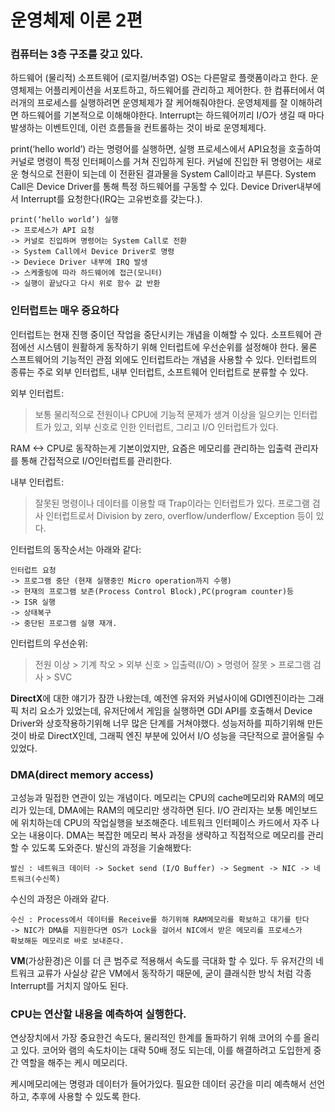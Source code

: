 # 운영체제 이론 2편

### 컴퓨터는 3층 구조를 갖고 있다.

하드웨어 (물리적) 소프트웨어 (로지컬/버추얼)
OS는 다른말로 플랫폼이라고 한다. 운영체제는 어플리케이션을 서포트하고, 하드웨어를 관리하고 제어한다.
한 컴퓨터에서 여러개의 프로세스를 실행하려면 운영체제가 잘 케어해줘야한다.
운영체제를 잘 이해하려면 하드웨어를 기본적으로 이해해야한다. Interrupt는 하드웨어끼리 I/O가 생길 때 마다 발생하는 이벤트인데, 이런 흐름들을 컨트롤하는 것이 바로 운영체제다.

print(‘hello world’) 라는 명령어를 실행하면, 실행 프로세스에서 API요청을 호출하여 커널로 명령이 특정 인터페이스를 거쳐 진입하게 된다. 커널에 진입한 뒤 명령어는 새로운 형식으로 전환이 되는데 이 전환된 결과물을 System Call이라고 부른다. System Call은 Device Driver를 통해 특정 하드웨어를 구동할 수 있다. Device Driver내부에서 Interrupt를 요청한다(IRQ는 고유번호를 갖는다.).

```
print(‘hello world’) 실행
-> 프로세스가 API 요청
-> 커널로 진입하며 명령어는 System Call로 전환
-> System Call에서 Device Driver로 명령
-> Deviece Driver 내부에 IRQ 발생
-> 스케줄링에 따라 하드웨어에 접근(모니터)
-> 실행이 끝났다고 다시 위로 함수 값 반환
```

### 인터럽트는 매우 중요하다

인터럽트는 현재 진행 중이던 작업을 중단시키는 개념을 이해할 수 있다. 소프트웨어 관점에선 시스템이 원활하게 동작하기 위해 인터럽트에 우선순위를 설정해야 한다. 물론 스프트웨어의 기능적인 관점 외에도 인터럽트라는 개념을 사용할 수 있다.
인터럽트의 종류는 주로 외부 인터럽트, 내부 인터럽트, 소프트웨어 인터럽트로 분류할 수 있다.

외부 인터럽트:

> 보통 물리적으로 전원이나 CPU에 기능적 문제가 생겨 이상을 일으키는 인터럽트가 있고, 외부 신호로 인한 인터럽트, 그리고 I/O 인터럽트가 있다.

RAM <-> CPU로 동작하는게 기본이었지만, 요즘은 메모리를 관리하는 입출력 관리자를 통해 간접적으로 I/O인터럽트를 관리한다.

내부 인터럽트:

> 잘못된 명령이나 데이터를 이용할 때 Trap이라는 인터럽트가 있다. 프로그램 검사 인터럽트로서 Division by zero, overflow/underflow/ Exception 등이 있다.

인터럽트의 동작순서는 아래와 같다:

```
인터럽트 요청
-> 프로그램 중단 (현재 실행중인 Micro operation까지 수행)
-> 현재의 프로그램 보존(Process Control Block),PC(program counter)등
-> ISR 실행
-> 상태복구
-> 중단된 프로그램 실행 재개.
```

인터럽트의 우선순위:

> 전원 이상 > 기계 착오 > 외부 신호 > 입출력(I/O) > 명령어 잘못 > 프로그램 검사 > SVC

**DirectX**에 대한 얘기가 잠깐 나왔는데, 예전엔 유저와 커널사이에 GDI엔진이라는 그래픽 처리 요소가 있었는데, 유저단에서 게임을 실행하면 GDI API를 호출해서 Device Driver와 상호작용하기위해 너무 많은 단계를 거쳐야했다. 성능저하를 피하기위해 만든 것이 바로 DirectX인데, 그래픽 엔진 부분에 있어서 I/O 성능을 극단적으로 끌어올릴 수 있었다.

### DMA(direct memory access)

고성능과 밀접한 연관이 있는 개념이다. 메모리는 CPU의 cache메모리와 RAM의 메모리가 있는데, DMA에는 RAM의 메모리만 생각하면 된다. I/O 관리자는 보통 메인보드에 위치하는데 CPU의 작업실행을 보조해준다.
네트워크 인터페이스 카드에서 자주 나오는 내용이다. DMA는 복잡한 메모리 복사 과정을 생략하고 직접적으로 메모리를 관리할 수 있도록 도와준다. 발신의 과정을 기술해봤다:

```
발신 : 네트워크 데이터 -> Socket send (I/O Buffer) -> Segment -> NIC -> 네트워크(수신쪽)
```

수신의 과정은 아래와 같다.

```
수신 : Process에서 데이터를 Receive를 하기위해 RAM메모리를 확보하고 대기를 탄다
-> NIC가 DMA를 지원한다면 OS가 Lock을 걸어서 NIC에서 받은 메모리를 프로세스가
확보해둔 메모리로 바로 보내준다.
```

**VM**(가상환경)은 이를 더 큰 범주로 적용해서 속도를 극대화 할 수 있다. 두 유저간의 네트워크 교류가 사실상 같은 VM에서 동작하기 때문에, 굳이 클래식한 방식 처럼 각종 Interrupt를 거치지 않아도 된다.

### CPU는 연산할 내용을 예측하여 실행한다.

연상장치에서 가장 중요한건 속도다, 물리적인 한계를 돌파하기 위해 코어의 수를 올리고 있다. 코어와 램의 속도차이는 대략 50배 정도 되는데, 이를 해결하려고 도입한게 중간 역할을 해주는 케시 메모리다.

케시메모리에는 명령과 데이터가 들어가있다. 필요한 데이터 공간을 미리 예측해서 선언하고, 추후에 사용할 수 있도록 한다.
